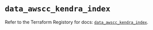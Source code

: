 # `data_awscc_kendra_index`

Refer to the Terraform Registory for docs: [`data_awscc_kendra_index`](https://registry.terraform.io/providers/hashicorp/awscc/0.70.0/docs/data-sources/kendra_index).

